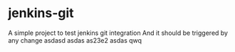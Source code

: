 # jenkins-git

A simple project to test jenkins git integration
And it should be triggered by any change
asdasd
asdas
as23e2
asdas
qwq
